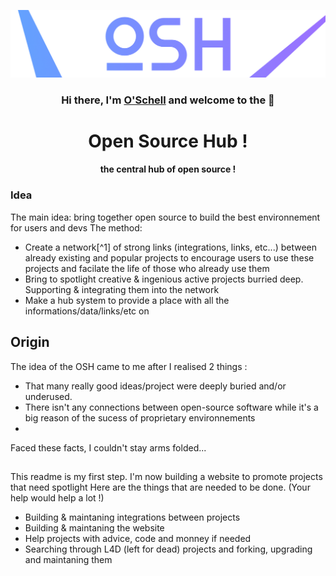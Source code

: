 <p align="center">
  <img src="https://raw.githubusercontent.com/O-Schell/OSH/main/Ressources/OSH.jpg" alt="O S H Banner"></a>
</p>

<h3 align="center">
Hi there, I'm <a href="https://github.com/O-Schell/" target="_blank" rel="noreferrer">O'Schell</a> and welcome to the 👋
</h3>

<h1 align="center">
Open Source Hub  !
</h1> 
<h4 align="center">
the central hub of open source !
</h4> 

### Idea
The main idea: bring together open source to build the best environnement for users and devs
The method: 
- Create a network[^1] of strong links (integrations, links, etc...) between already existing and popular projects to encourage users to use these projects and facilate the life of those who already use them
- Bring to spotlight creative & ingenious active projects burried deep. Supporting & integrating them into the network
- Make a hub system to provide a place with all the informations/data/links/etc on  

## Origin
The idea of the OSH came to me after I realised 2 things :
- That many really good ideas/project were deeply buried and/or underused.
- There isn't any connections between open-source software while it's a big reason of the sucess of proprietary environnements
- 
Faced these facts, I couldn't stay arms folded...

##
This readme is my first step. I'm now building a website to promote projects that need spotlight
Here are the things that are needed to be done. (Your help would help a lot !)
- Building & maintaning integrations between projects
- Building & maintaning the website
- Help projects with advice, code and monney if needed
- Searching through L4D (left for dead) projects and forking, upgrading and maintaning them
